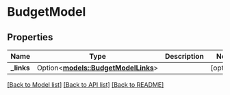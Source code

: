 # BudgetModel

## Properties

Name | Type | Description | Notes
------------ | ------------- | ------------- | -------------
**_links** | Option<[**models::BudgetModelLinks**](BudgetModel__links.md)> |  | [optional]

[[Back to Model list]](../README.md#documentation-for-models) [[Back to API list]](../README.md#documentation-for-api-endpoints) [[Back to README]](../README.md)


